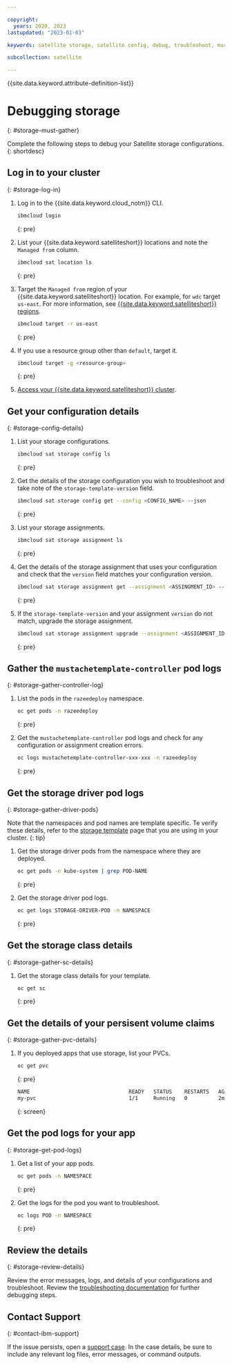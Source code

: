 ```yaml
---

copyright:
  years: 2020, 2023
lastupdated: "2023-01-03"

keywords: satellite storage, satellite config, debug, troubleshoot, must gather

subcollection: satellite

---
```


{{site.data.keyword.attribute-definition-list}}

# Debugging storage
{: #storage-must-gather}

Complete the following steps to debug your Satellite storage configurations. 
{: shortdesc}

## Log in to your cluster
{: #storage-log-in}

1. Log in to the {{site.data.keyword.cloud_notm}} CLI.

    ```sh
    ibmcloud login
    ```
    {: pre}

1. List your {{site.data.keyword.satelliteshort}} locations and note the `Managed from` column.

    ```sh
    ibmcloud sat location ls
    ```
    {: pre}

1. Target the `Managed from` region of your {{site.data.keyword.satelliteshort}} location. For example, for `wdc` target `us-east`. For more information, see [{{site.data.keyword.satelliteshort}} regions](/docs/satellite?topic=satellite-sat-regions).

    ```sh
    ibmcloud target -r us-east
    ```
    {: pre}

1. If you use a resource group other than `default`, target it.

    ```sh
    ibmcloud target -g <resource-group>
    ```
    {: pre}
    

1. [Access your {{site.data.keyword.satelliteshort}} cluster](/docs/openshift?topic=openshift-access_cluster#access_cluster_sat).

## Get your configuration details
{: #storage-config-details}

1. List your  storage configurations.
    ```sh
    ibmcloud sat storage config ls
    ```
    {: pre}

1. Get the details of the storage configuration you wish to troubleshoot and take note of the `storage-template-version` field. 
    ```sh
    ibmcloud sat storage config get --config <CONFIG_NAME> --json
    ```
    {: pre}

1. List your storage assignments.
    ```sh
    ibmcloud sat storage assignment ls
    ```
    {: pre}

1. Get the details of the storage assignment that uses your configuration and check that the `version` field matches your configuration version. 
    ```sh
    ibmcloud sat storage assignment get --assignment <ASSINGMENT_ID> --json
    ```
    {: pre}

1. If the `storage-template-version` and your assignment `version` do not match, upgrade the storage assignment. 
    ```sh
    ibmcloud sat storage assignment upgrade --assignment <ASSIGNMENT_ID>
    ```
    {: pre}

## Gather the `mustachetemplate-controller` pod logs
{: #storage-gather-controller-log}

1. List the pods in the `razeedeploy` namespace.
    ```sh
    oc get pods -n razeedeploy
    ```
    {: pre} 

1. Get the `mustachetemplate-controller` pod logs and check for any configuration or assignment creation errors.
    ```sh
    oc logs mustachetemplate-controller-xxx-xxx -n razeedeploy
    ```
    {: pre}


## Get the storage driver pod logs
{: #storage-gather-driver-pods}

Note that the namespaces and pod names are template specific. Te verify these details, refer to the [storage template](/docs/satellite?topic=satellite-storage-template-ov#storage-template-ov-providers) page that you are using in your cluster. 
{: tip}

1. Get the storage driver pods from the namespace where they are deployed.
    ```sh
    oc get pods -n kube-system | grep POD-NAME
    ```
    {: pre}

1. Get the storage driver pod logs.
    ```sh
    oc get logs STORAGE-DRIVER-POD -n NAMESPACE
    ```
    {: pre}

## Get the storage class details
{: #storage-gather-sc-details}

1. Get the storage class details for your template.
    ```sh
    oc get sc
    ```
    {: pre}

## Get the details of your persisent volume claims
{: #storage-gather-pvc-details}

1. If you deployed apps that use storage, list your PVCs.

    ```sh
    oc get pvc
    ```
    {: pre}

    ```sh
    NAME                                READY   STATUS    RESTARTS   AGE
    my-pvc                              1/1     Running   0          2m58s
    ```
    {: screen}

## Get the pod logs for your app
{: #storage-get-pod-logs}

1. Get a list of your app pods.
    ```sh
    oc get pods -n NAMESPACE
    ```
    {: pre}

1. Get the logs for the pod you want to troubleshoot.
    ```sh
    oc logs POD -n NAMESPACE
    ```
    {: pre}

## Review the details
{: #storage-review-details}

Review the error messages, logs, and details of your configurations and troubleshoot. Review the [troubleshooting documentation](/docs/satellite?topic=satellite-sitemap#sitemap_storage) for further debugging steps.

## Contact Support
{: #contact-ibm-support}

If the issue persists, open a [support case](/docs/get-support?topic=get-support-using-avatar). In the case details, be sure to include any relevant log files, error messages, or command outputs.





